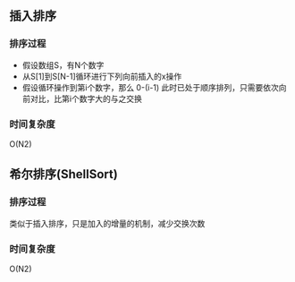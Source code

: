 ## 插入排序

### 排序过程
- 假设数组S，有N个数字
- 从S[1]到S[N-1]循环进行下列向前插入的x操作
- 假设循环操作到第i个数字，那么 0-(i-1) 此时已处于顺序排列，只需要依次向前对比，比第i个数字大的与之交换

### 时间复杂度
O(N2)

## 希尔排序(ShellSort)

### 排序过程
类似于插入排序，只是加入的增量的机制，减少交换次数

### 时间复杂度
O(N2)

